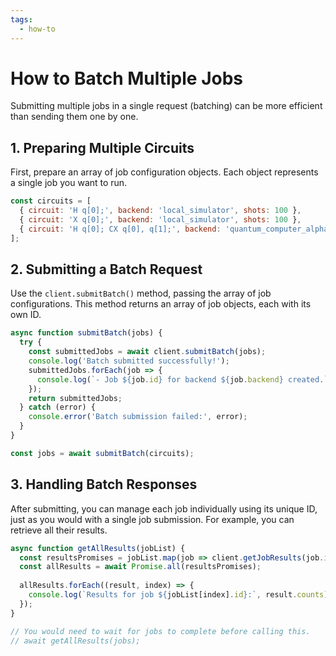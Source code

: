 ```yaml
---
tags:
  - how-to
---
```

# How to Batch Multiple Jobs

Submitting multiple jobs in a single request (batching) can be more efficient than sending them one by one.

## 1. Preparing Multiple Circuits
First, prepare an array of job configuration objects. Each object represents a single job you want to run.

```javascript
const circuits = [
  { circuit: 'H q[0];', backend: 'local_simulator', shots: 100 },
  { circuit: 'X q[0];', backend: 'local_simulator', shots: 100 },
  { circuit: 'H q[0]; CX q[0], q[1];', backend: 'quantum_computer_alpha', shots: 1024 },
];
```

## 2. Submitting a Batch Request
Use the `client.submitBatch()` method, passing the array of job configurations. This method returns an array of job objects, each with its own ID.

```javascript
async function submitBatch(jobs) {
  try {
    const submittedJobs = await client.submitBatch(jobs);
    console.log('Batch submitted successfully!');
    submittedJobs.forEach(job => {
      console.log(`- Job ${job.id} for backend ${job.backend} created.`);
    });
    return submittedJobs;
  } catch (error) {
    console.error('Batch submission failed:', error);
  }
}

const jobs = await submitBatch(circuits);
```

## 3. Handling Batch Responses
After submitting, you can manage each job individually using its unique ID, just as you would with a single job submission. For example, you can retrieve all their results.

```javascript
async function getAllResults(jobList) {
  const resultsPromises = jobList.map(job => client.getJobResults(job.id));
  const allResults = await Promise.all(resultsPromises);
  
  allResults.forEach((result, index) => {
    console.log(`Results for job ${jobList[index].id}:`, result.counts);
  });
}

// You would need to wait for jobs to complete before calling this.
// await getAllResults(jobs);
```
